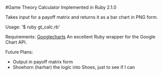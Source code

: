 #Game Theory Calculator
Implemented in Ruby 2.1.0

Takes input for a payoff matrix and returns it as a bar chart in PNG form.

Usage:
'$ ruby gt_calc.rb'

Requirements:
[Googlecharts](https://github.com/mattetti/googlecharts)
An excellent Ruby wrapper for the Google Chart API.

Future Plans:
- Output in payoff matrix form
- Shoehorn (harhar) the logic into Shoes, just to see if I can



